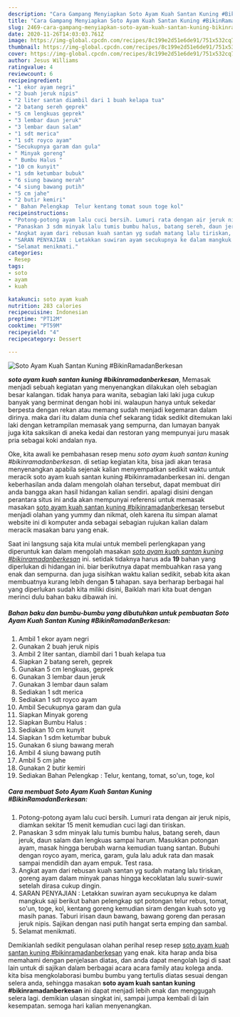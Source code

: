 ```yaml
---
description: "Cara Gampang Menyiapkan Soto Ayam Kuah Santan Kuning #BikinRamadanBerkesan Lezat"
title: "Cara Gampang Menyiapkan Soto Ayam Kuah Santan Kuning #BikinRamadanBerkesan Lezat"
slug: 2469-cara-gampang-menyiapkan-soto-ayam-kuah-santan-kuning-bikinramadanberkesan-lezat
date: 2020-11-26T14:03:03.761Z
image: https://img-global.cpcdn.com/recipes/8c199e2d51e6de91/751x532cq70/soto-ayam-kuah-santan-kuning-bikinramadanberkesan-foto-resep-utama.jpg
thumbnail: https://img-global.cpcdn.com/recipes/8c199e2d51e6de91/751x532cq70/soto-ayam-kuah-santan-kuning-bikinramadanberkesan-foto-resep-utama.jpg
cover: https://img-global.cpcdn.com/recipes/8c199e2d51e6de91/751x532cq70/soto-ayam-kuah-santan-kuning-bikinramadanberkesan-foto-resep-utama.jpg
author: Jesus Williams
ratingvalue: 4
reviewcount: 6
recipeingredient:
- "1 ekor ayam negri"
- "2 buah jeruk nipis"
- "2 liter santan diambil dari 1 buah kelapa tua"
- "2 batang sereh geprek"
- "5 cm lengkuas geprek"
- "3 lembar daun jeruk"
- "3 lembar daun salam"
- "1 sdt merica"
- "1 sdt royco ayam"
- "Secukupnya garam dan gula"
- " Minyak goreng"
- " Bumbu Halus "
- "10 cm kunyit"
- "1 sdm ketumbar bubuk"
- "6 siung bawang merah"
- "4 siung bawang putih"
- "5 cm jahe"
- "2 butir kemiri"
- " Bahan Pelengkap  Telur kentang tomat soun toge kol"
recipeinstructions:
- "Potong-potong ayam lalu cuci bersih. Lumuri rata dengan air jeruk nipis, diamkan sekitar 15 menit kemudian cuci lagi dan tiriskan."
- "Panaskan 3 sdm minyak lalu tumis bumbu halus, batang sereh, daun jeruk, daun salam dan lengkuas sampai harum. Masukkan potongan ayam, masak hingga berubah warna kemudian tuang santan. Bubuhi dengan royco ayam, merica, garam, gula lalu aduk rata dan masak sampai mendidih dan ayam empuk. Test rasa."
- "Angkat ayam dari rebusan kuah santan yg sudah matang lalu tiriskan, goreng ayam dalam minyak panas hingga kecoklatan lalu suwir-suwir setelah dirasa cukup dingin."
- "SARAN PENYAJIAN : Letakkan suwiran ayam secukupnya ke dalam mangkuk saji berikut bahan pelengkap spt potongan telur rebus, tomat, so&#39;un, toge, kol, kentang goreng kemudian siram dengan kuah soto yg masih panas. Taburi irisan daun bawang, bawang goreng dan perasan jeruk nipis. Sajikan dengan nasi putih hangat serta emping dan sambal."
- "Selamat menikmati."
categories:
- Resep
tags:
- soto
- ayam
- kuah

katakunci: soto ayam kuah 
nutrition: 283 calories
recipecuisine: Indonesian
preptime: "PT12M"
cooktime: "PT59M"
recipeyield: "4"
recipecategory: Dessert

---
```



![Soto Ayam Kuah Santan Kuning #BikinRamadanBerkesan](https://img-global.cpcdn.com/recipes/8c199e2d51e6de91/751x532cq70/soto-ayam-kuah-santan-kuning-bikinramadanberkesan-foto-resep-utama.jpg)

<b><i>soto ayam kuah santan kuning #bikinramadanberkesan</i></b>, Memasak menjadi sebuah kegiatan yang menyenangkan dilakukan oleh sebagian besar kalangan. tidak hanya para wanita, sebagian laki laki juga cukup banyak yang berminat dengan hobi ini. walaupun hanya untuk sekedar berpesta dengan rekan atau memang sudah menjadi kegemaran dalam dirinya. maka dari itu dalam dunia chef sekarang tidak sedikit ditemukan laki laki dengan ketrampilan memasak yang sempurna, dan lumayan banyak juga kita saksikan di aneka kedai dan restoran yang mempunyai juru masak pria sebagai koki andalan nya.



Oke, kita awali ke pembahasan resep menu <i>soto ayam kuah santan kuning #bikinramadanberkesan</i>. di setiap kegiatan kita, bisa jadi akan terasa menyenangkan apabila sejenak kalian menyempatkan sedikit waktu untuk meracik soto ayam kuah santan kuning #bikinramadanberkesan ini. dengan keberhasilan anda dalam mengolah olahan tersebut, dapat membuat diri anda bangga akan hasil hidangan kalian sendiri. apalagi disini dengan perantara situs ini anda akan mempunyai referensi untuk memasak masakan <u>soto ayam kuah santan kuning #bikinramadanberkesan</u> tersebut menjadi olahan yang yummy dan nikmat, oleh karena itu simpan alamat website ini di komputer anda sebagai sebagian rujukan kalian dalam meracik masakan baru yang enak.


Saat ini langsung saja kita mulai untuk membeli perlengkapan yang diperuntuk kan dalam mengolah masakan <u><i>soto ayam kuah santan kuning #bikinramadanberkesan</i></u> ini. setidak tidaknya harus ada <b>19</b> bahan yang diperlukan di hidangan ini. biar berikutnya dapat membuahkan rasa yang enak dan sempurna. dan juga sisihkan waktu kalian sedikit, sebab kita akan membuatnya kurang lebih dengan <b>5</b> tahapan. saya berharap berbagai hal yang diperlukan sudah kita miliki disini, Baiklah mari kita buat dengan merinci dulu bahan baku dibawah ini.

<!--inarticleads1-->

##### Bahan baku dan bumbu-bumbu yang dibutuhkan untuk pembuatan Soto Ayam Kuah Santan Kuning #BikinRamadanBerkesan:

1. Ambil 1 ekor ayam negri
1. Gunakan 2 buah jeruk nipis
1. Ambil 2 liter santan, diambil dari 1 buah kelapa tua
1. Siapkan 2 batang sereh, geprek
1. Gunakan 5 cm lengkuas, geprek
1. Gunakan 3 lembar daun jeruk
1. Gunakan 3 lembar daun salam
1. Sediakan 1 sdt merica
1. Sediakan 1 sdt royco ayam
1. Ambil Secukupnya garam dan gula
1. Siapkan  Minyak goreng
1. Siapkan  Bumbu Halus :
1. Sediakan 10 cm kunyit
1. Siapkan 1 sdm ketumbar bubuk
1. Gunakan 6 siung bawang merah
1. Ambil 4 siung bawang putih
1. Ambil 5 cm jahe
1. Gunakan 2 butir kemiri
1. Sediakan  Bahan Pelengkap : Telur, kentang, tomat, so&#39;un, toge, kol




<!--inarticleads2-->

##### Cara membuat Soto Ayam Kuah Santan Kuning #BikinRamadanBerkesan:

1. Potong-potong ayam lalu cuci bersih. Lumuri rata dengan air jeruk nipis, diamkan sekitar 15 menit kemudian cuci lagi dan tiriskan.
1. Panaskan 3 sdm minyak lalu tumis bumbu halus, batang sereh, daun jeruk, daun salam dan lengkuas sampai harum. Masukkan potongan ayam, masak hingga berubah warna kemudian tuang santan. Bubuhi dengan royco ayam, merica, garam, gula lalu aduk rata dan masak sampai mendidih dan ayam empuk. Test rasa.
1. Angkat ayam dari rebusan kuah santan yg sudah matang lalu tiriskan, goreng ayam dalam minyak panas hingga kecoklatan lalu suwir-suwir setelah dirasa cukup dingin.
1. SARAN PENYAJIAN : Letakkan suwiran ayam secukupnya ke dalam mangkuk saji berikut bahan pelengkap spt potongan telur rebus, tomat, so&#39;un, toge, kol, kentang goreng kemudian siram dengan kuah soto yg masih panas. Taburi irisan daun bawang, bawang goreng dan perasan jeruk nipis. Sajikan dengan nasi putih hangat serta emping dan sambal.
1. Selamat menikmati.




Demikianlah sedikit pengulasan olahan perihal resep resep <u>soto ayam kuah santan kuning #bikinramadanberkesan</u> yang enak. kita harap anda bisa memahami dengan penjelasan diatas, dan anda dapat mengolah lagi di saat lain untuk di sajikan dalam berbagai acara acara family atau kolega anda. kita bisa mengkolaborasi bumbu bumbu yang tertulis diatas sesuai dengan selera anda, sehingga masakan <b>soto ayam kuah santan kuning #bikinramadanberkesan</b> ini dapat menjadi lebih enak dan menggugah selera lagi. demikian ulasan singkat ini, sampai jumpa kembali di lain kesempatan. semoga hari kalian menyenangkan.
